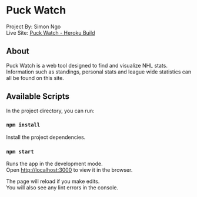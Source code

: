 # Puck Watch
Project By: Simon Ngo<br />
Live Site: [Puck Watch - Heroku Build](https://peaceful-mesa-85332.herokuapp.com/)

## About

Puck Watch is a web tool designed to find and visualize NHL stats.<br />
Information such as standings, personal stats and league wide statistics can all be found on this site.

## Available Scripts

In the project directory, you can run:

### `npm install`

Install the project dependencies.

### `npm start`

Runs the app in the development mode.<br />
Open [http://localhost:3000](http://localhost:3000) to view it in the browser.

The page will reload if you make edits.<br />
You will also see any lint errors in the console.

